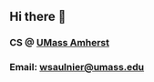 ## Hi there 👋

### CS @ [UMass Amherst](https://www.cics.umass.edu/)

### Email: [wsaulnier@umass.edu](mailto:wsaulnier@umass.edu)


<!--
**wsau2/wsau2** is a ✨ _special_ ✨ repository because its `README.md` (this file) appears on your GitHub profile.

Here are some ideas to get you started:

- 🔭 I’m currently working on ...
- 🌱 I’m currently learning ...
- 👯 I’m looking to collaborate on ...
- 🤔 I’m looking for help with ...
- 💬 Ask me about ...
- 📫 How to reach me: ...
- 😄 Pronouns: ...
- ⚡ Fun fact: ...
-->

